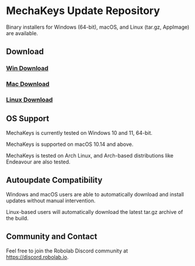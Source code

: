 # MechaKeys Update Repository

Binary installers for Windows (64-bit), macOS, and Linux (tar.gz, AppImage) are available. 

## Download

### [Win Download](https://github.com/robolab-io/mechakeys-distro/releases/latest/download/MechaKeys-installer-win64.exe)


### [Mac Download](https://github.com/robolab-io/mechakeys-distro/releases/latest/download/MechaKeys-installer-darwin.dmg)


### [Linux Download](https://github.com/robolab-io/mechakeys-distro/releases/latest/download/mechakeys.tar.gz)

## OS Support

MechaKeys is currently tested on Windows 10 and 11, 64-bit.

MechaKeys is supported on macOS 10.14 and above.

MechaKeys is tested on Arch Linux, and Arch-based distributions like Endeavour are also tested.

## Autoupdate Compatibility
Windows and macOS users are able to automatically download and install updates without manual intervention.

Linux-based users will automatically download the latest tar.gz archive of the build.

## Community and Contact
Feel free to join the Robolab Discord community at https://discord.robolab.io.
